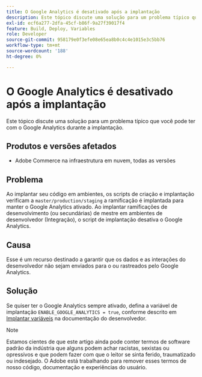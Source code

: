 ```yaml
---
title: O Google Analytics é desativado após a implantação
description: Este tópico discute uma solução para um problema típico que você pode ter com o Google Analytics durante a implantação.
exl-id: ecf6a277-2dfa-45cf-b86f-9a27f39017f4
feature: Build, Deploy, Variables
role: Developer
source-git-commit: 958179e0f3efe08e65ea8b0c4c4e1015e3c5bb76
workflow-type: tm+mt
source-wordcount: '188'
ht-degree: 0%

---
```


# O Google Analytics é desativado após a implantação

Este tópico discute uma solução para um problema típico que você pode ter com o Google Analytics durante a implantação.

## Produtos e versões afetados

* Adobe Commerce na infraestrutura em nuvem, todas as versões

## Problema

Ao implantar seu código em ambientes, os scripts de criação e implantação verificam a `master/production/staging` a ramificação é implantada para manter o Google Analytics ativado. Ao implantar ramificações de desenvolvimento (ou secundárias) de mestre em ambientes de desenvolvedor (Integração), o script de implantação desativa o Google Analytics.

## Causa

Esse é um recurso destinado a garantir que os dados e as interações do desenvolvedor não sejam enviados para o ou rastreados pelo Google Analytics.

## Solução

Se quiser ter o Google Analytics sempre ativado, defina a variável de implantação `ENABLE_GOOGLE_ANALYTICS = true`, conforme descrito em [Implantar variáveis](https://devdocs.magento.com/guides/v2.3/cloud/env/variables-deploy.html#enable_google_analytics) na documentação do desenvolvedor.

>[!NOTE]
>
>Estamos cientes de que este artigo ainda pode conter termos de software padrão da indústria que alguns podem achar racistas, sexistas ou opressivos e que podem fazer com que o leitor se sinta ferido, traumatizado ou indesejado. O Adobe está trabalhando para remover esses termos de nosso código, documentação e experiências do usuário.
